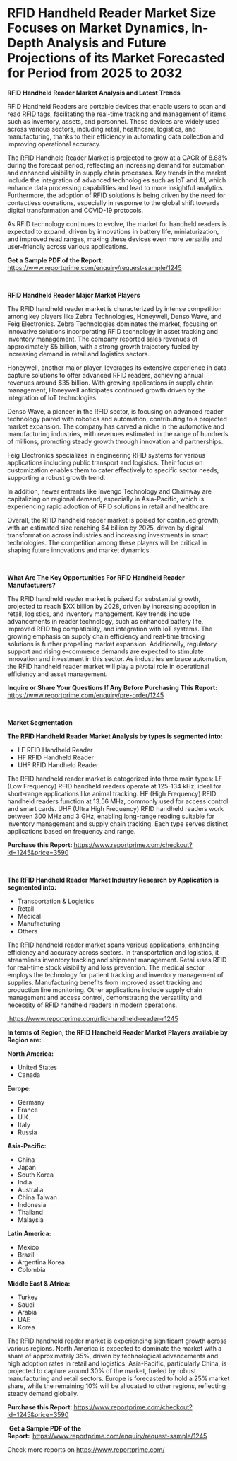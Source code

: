 <p><h1>RFID Handheld Reader Market Size Focuses on Market Dynamics, In-Depth Analysis and Future Projections of its Market Forecasted for Period from 2025 to 2032</h1></p><p><strong>RFID Handheld Reader Market Analysis and Latest Trends</strong></p>
<p><p>RFID Handheld Readers are portable devices that enable users to scan and read RFID tags, facilitating the real-time tracking and management of items such as inventory, assets, and personnel. These devices are widely used across various sectors, including retail, healthcare, logistics, and manufacturing, thanks to their efficiency in automating data collection and improving operational accuracy. </p><p>The RFID Handheld Reader Market is projected to grow at a CAGR of 8.88% during the forecast period, reflecting an increasing demand for automation and enhanced visibility in supply chain processes. Key trends in the market include the integration of advanced technologies such as IoT and AI, which enhance data processing capabilities and lead to more insightful analytics. Furthermore, the adoption of RFID solutions is being driven by the need for contactless operations, especially in response to the global shift towards digital transformation and COVID-19 protocols. </p><p>As RFID technology continues to evolve, the market for handheld readers is expected to expand, driven by innovations in battery life, miniaturization, and improved read ranges, making these devices even more versatile and user-friendly across various applications.</p></p>
<p><strong>Get a Sample PDF of the Report:&nbsp;</strong> <a href="https://www.reportprime.com/enquiry/request-sample/1245?utm_campaign=3003&utm_medium=2&utm_source=Github&utm_content=ia&utm_term=18032025&utm_id=rfid-handheld-reader">https://www.reportprime.com/enquiry/request-sample/1245</a></p>
<p>&nbsp;</p>
<p><strong>RFID Handheld Reader Major Market Players</strong></p>
<p><p>The RFID handheld reader market is characterized by intense competition among key players like Zebra Technologies, Honeywell, Denso Wave, and Feig Electronics. Zebra Technologies dominates the market, focusing on innovative solutions incorporating RFID technology in asset tracking and inventory management. The company reported sales revenues of approximately $5 billion, with a strong growth trajectory fueled by increasing demand in retail and logistics sectors.</p><p>Honeywell, another major player, leverages its extensive experience in data capture solutions to offer advanced RFID readers, achieving annual revenues around $35 billion. With growing applications in supply chain management, Honeywell anticipates continued growth driven by the integration of IoT technologies.</p><p>Denso Wave, a pioneer in the RFID sector, is focusing on advanced reader technology paired with robotics and automation, contributing to a projected market expansion. The company has carved a niche in the automotive and manufacturing industries, with revenues estimated in the range of hundreds of millions, promoting steady growth through innovation and partnerships.</p><p>Feig Electronics specializes in engineering RFID systems for various applications including public transport and logistics. Their focus on customization enables them to cater effectively to specific sector needs, supporting a robust growth trend.</p><p>In addition, newer entrants like Invengo Technology and Chainway are capitalizing on regional demand, especially in Asia-Pacific, which is experiencing rapid adoption of RFID solutions in retail and healthcare. </p><p>Overall, the RFID handheld reader market is poised for continued growth, with an estimated size reaching $4 billion by 2025, driven by digital transformation across industries and increasing investments in smart technologies. The competition among these players will be critical in shaping future innovations and market dynamics.</p></p>
<p>&nbsp;</p>
<p><strong>What Are The Key Opportunities For RFID Handheld Reader Manufacturers?</strong></p>
<p><p>The RFID handheld reader market is poised for substantial growth, projected to reach $XX billion by 2028, driven by increasing adoption in retail, logistics, and inventory management. Key trends include advancements in reader technology, such as enhanced battery life, improved RFID tag compatibility, and integration with IoT systems. The growing emphasis on supply chain efficiency and real-time tracking solutions is further propelling market expansion. Additionally, regulatory support and rising e-commerce demands are expected to stimulate innovation and investment in this sector. As industries embrace automation, the RFID handheld reader market will play a pivotal role in operational efficiency and asset management.</p></p>
<p><strong>Inquire or Share Your Questions If Any Before Purchasing This Report:</strong> <a href="https://www.reportprime.com/enquiry/pre-order/1245?utm_campaign=3003&utm_medium=2&utm_source=Github&utm_content=ia&utm_term=18032025&utm_id=rfid-handheld-reader">https://www.reportprime.com/enquiry/pre-order/1245</a></p>
<p>&nbsp;</p>
<p><strong>Market Segmentation</strong></p>
<p><strong>The RFID Handheld Reader Market Analysis by types is segmented into:</strong></p>
<p><ul><li>LF RFID Handheld Reader</li><li>HF RFID Handheld Reader</li><li>UHF RFID Handheld Reader</li></ul></p>
<p><p>The RFID handheld reader market is categorized into three main types: LF (Low Frequency) RFID handheld readers operate at 125-134 kHz, ideal for short-range applications like animal tracking. HF (High Frequency) RFID handheld readers function at 13.56 MHz, commonly used for access control and smart cards. UHF (Ultra High Frequency) RFID handheld readers work between 300 MHz and 3 GHz, enabling long-range reading suitable for inventory management and supply chain tracking. Each type serves distinct applications based on frequency and range.</p></p>
<p><strong>Purchase this Report:&nbsp;</strong><a href="https://www.reportprime.com/checkout?id=1245&price=3590&utm_campaign=3003&utm_medium=2&utm_source=Github&utm_content=ia&utm_term=18032025&utm_id=rfid-handheld-reader">https://www.reportprime.com/checkout?id=1245&price=3590</a></p>
<p>&nbsp;</p>
<p><strong>The RFID Handheld Reader Market Industry Research by Application is segmented into:</strong></p>
<p><ul><li>Transportation & Logistics</li><li>Retail</li><li>Medical</li><li>Manufacturing</li><li>Others</li></ul></p>
<p><p>The RFID handheld reader market spans various applications, enhancing efficiency and accuracy across sectors. In transportation and logistics, it streamlines inventory tracking and shipment management. Retail uses RFID for real-time stock visibility and loss prevention. The medical sector employs the technology for patient tracking and inventory management of supplies. Manufacturing benefits from improved asset tracking and production line monitoring. Other applications include supply chain management and access control, demonstrating the versatility and necessity of RFID handheld readers in modern operations.</p></p>
<p><a href="https://www.reportprime.com/rfid-handheld-reader-r1245?utm_campaign=3003&utm_medium=2&utm_source=Github&utm_content=ia&utm_term=18032025&utm_id=rfid-handheld-reader">&nbsp;https://www.reportprime.com/rfid-handheld-reader-r1245</a></p>
<p><strong>In terms of Region, the RFID Handheld Reader Market Players available by Region are:</strong></p>
<p>
    <p> <strong> North America: </strong>
        <ul>
            <li>United States</li>
            <li>Canada</li>
        </ul>
        </p> 
    <p> <strong> Europe: </strong>
        <ul>
            <li>Germany</li>
            <li>France</li>
            <li>U.K.</li>
            <li>Italy</li>
            <li>Russia</li>
        </ul>
        </p> 
    <p> <strong> Asia-Pacific: </strong>
        <ul>
            <li>China</li>
            <li>Japan</li>
            <li>South Korea</li>
            <li>India</li>
            <li>Australia</li>
            <li>China Taiwan</li>
            <li>Indonesia</li>
            <li>Thailand</li>
            <li>Malaysia</li>
        </ul>
        </p> 
    <p> <strong> Latin America: </strong>
        <ul>
            <li>Mexico</li>
            <li>Brazil</li>
            <li>Argentina Korea</li>
            <li>Colombia</li>
        </ul>
        </p> 
    <p> <strong> Middle East & Africa: </strong>
        <ul>
            <li>Turkey</li>
            <li>Saudi</li>
            <li>Arabia</li>
            <li>UAE</li>
            <li>Korea</li>
        </ul>
    </p>
    </p>
<p><p>The RFID handheld reader market is experiencing significant growth across various regions. North America is expected to dominate the market with a share of approximately 35%, driven by technological advancements and high adoption rates in retail and logistics. Asia-Pacific, particularly China, is projected to capture around 30% of the market, fueled by robust manufacturing and retail sectors. Europe is forecasted to hold a 25% market share, while the remaining 10% will be allocated to other regions, reflecting steady demand globally.</p></p>
<p><strong>Purchase this Report: </strong><a href="https://www.reportprime.com/checkout?id=1245&price=3590&utm_campaign=3003&utm_medium=2&utm_source=Github&utm_content=ia&utm_term=18032025&utm_id=rfid-handheld-reader">https://www.reportprime.com/checkout?id=1245&price=3590</a></p>
<p>&nbsp;<strong>Get a Sample PDF of the Report:&nbsp;&nbsp;</strong><a href="https://www.reportprime.com/enquiry/request-sample/1245?utm_campaign=3003&utm_medium=2&utm_source=Github&utm_content=ia&utm_term=18032025&utm_id=rfid-handheld-reader">https://www.reportprime.com/enquiry/request-sample/1245</a></p>
<p><strong></strong></p>
<p>Check more reports on <a href="https://www.reportprime.com/?utm_campaign=3003&utm_medium=2&utm_source=Github&utm_content=ia&utm_term=18032025&utm_id=rfid-handheld-reader">https://www.reportprime.com/</a></p>